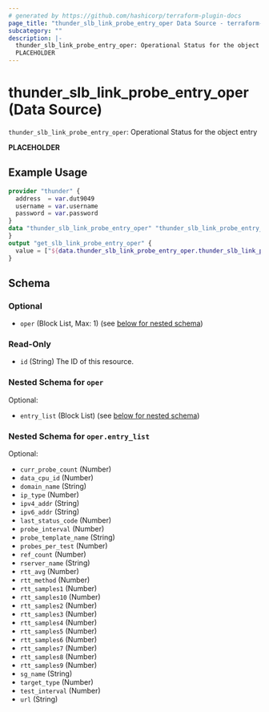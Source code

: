 ```yaml
---
# generated by https://github.com/hashicorp/terraform-plugin-docs
page_title: "thunder_slb_link_probe_entry_oper Data Source - terraform-provider-thunder"
subcategory: ""
description: |-
  thunder_slb_link_probe_entry_oper: Operational Status for the object entry
  PLACEHOLDER
---
```


# thunder_slb_link_probe_entry_oper (Data Source)

`thunder_slb_link_probe_entry_oper`: Operational Status for the object entry

__PLACEHOLDER__

## Example Usage

```terraform
provider "thunder" {
  address  = var.dut9049
  username = var.username
  password = var.password
}
data "thunder_slb_link_probe_entry_oper" "thunder_slb_link_probe_entry_oper" {
}
output "get_slb_link_probe_entry_oper" {
  value = ["${data.thunder_slb_link_probe_entry_oper.thunder_slb_link_probe_entry_oper}"]
}
```

<!-- schema generated by tfplugindocs -->
## Schema

### Optional

- `oper` (Block List, Max: 1) (see [below for nested schema](#nestedblock--oper))

### Read-Only

- `id` (String) The ID of this resource.

<a id="nestedblock--oper"></a>
### Nested Schema for `oper`

Optional:

- `entry_list` (Block List) (see [below for nested schema](#nestedblock--oper--entry_list))

<a id="nestedblock--oper--entry_list"></a>
### Nested Schema for `oper.entry_list`

Optional:

- `curr_probe_count` (Number)
- `data_cpu_id` (Number)
- `domain_name` (String)
- `ip_type` (Number)
- `ipv4_addr` (String)
- `ipv6_addr` (String)
- `last_status_code` (Number)
- `probe_interval` (Number)
- `probe_template_name` (String)
- `probes_per_test` (Number)
- `ref_count` (Number)
- `rserver_name` (String)
- `rtt_avg` (Number)
- `rtt_method` (Number)
- `rtt_samples1` (Number)
- `rtt_samples10` (Number)
- `rtt_samples2` (Number)
- `rtt_samples3` (Number)
- `rtt_samples4` (Number)
- `rtt_samples5` (Number)
- `rtt_samples6` (Number)
- `rtt_samples7` (Number)
- `rtt_samples8` (Number)
- `rtt_samples9` (Number)
- `sg_name` (String)
- `target_type` (Number)
- `test_interval` (Number)
- `url` (String)


